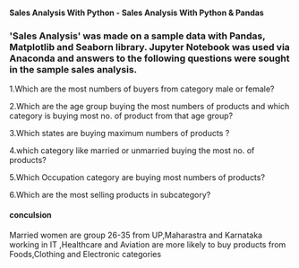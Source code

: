 
#### Sales Analysis With Python - Sales Analysis With Python & Pandas


### 'Sales Analysis' was made on a sample data with Pandas, Matplotlib and Seaborn library. Jupyter Notebook was used via Anaconda and answers to the following questions were sought in the sample sales analysis.

1.Which are the most numbers of buyers from category male or female?

2.Which are the age group buying the most numbers of products and which category is buying most 
  no. of product from that age group?

3.Which states are buying maximum numbers of products ?

4.which category like married or unmarried buying the most no. of products?

5.Which  Occupation  category are buying most numbers of products?

6.Which are the most selling products in subcategory?



####  conculsion

Married women are group 26-35 from UP,Maharastra and Karnataka working in IT ,Healthcare and Aviation are more likely to buy products from Foods,Clothing and Electronic categories

